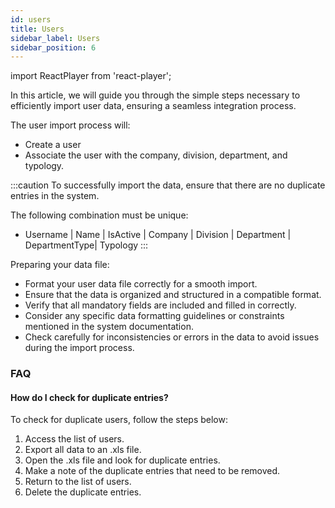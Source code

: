 ```yaml
---
id: users
title: Users
sidebar_label: Users
sidebar_position: 6
---
```



import ReactPlayer from 'react-player';

In this article, we will guide you through the simple steps necessary to efficiently import user data, ensuring a seamless integration process.

The user import process will:

- Create a user
- Associate the user with the company, division, department, and typology.

<ReactPlayer controls muted url='/video/Import_Users.mov' />

:::caution
To successfully import the data, ensure that there are no duplicate entries in the system.

The following combination must be unique:

- Username | Name | IsActive | Company | Division | Department | DepartmentType| Typology
  :::

Preparing your data file:

- Format your user data file correctly for a smooth import.
- Ensure that the data is organized and structured in a compatible format.
- Verify that all mandatory fields are included and filled in correctly.
- Consider any specific data formatting guidelines or constraints mentioned in the system documentation.
- Check carefully for inconsistencies or errors in the data to avoid issues during the import process.

### FAQ

#### How do I check for duplicate entries?

To check for duplicate users, follow the steps below:

1. Access the list of users.
2. Export all data to an .xls file.
3. Open the .xls file and look for duplicate entries.
4. Make a note of the duplicate entries that need to be removed.
5. Return to the list of users.
6. Delete the duplicate entries.

